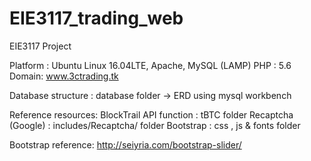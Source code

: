 # EIE3117_trading_web
EIE3117 Project

Platform : Ubuntu Linux 16.04LTE, Apache, MySQL (LAMP)
PHP : 5.6
Domain: www.3ctrading.tk

Database structure : database folder -> ERD using mysql workbench

Reference resources:
BlockTrail API function : tBTC folder
Recaptcha (Google) : includes/Recaptcha/ folder
Bootstrap : css , js & fonts folder

Bootstrap reference:
http://seiyria.com/bootstrap-slider/
